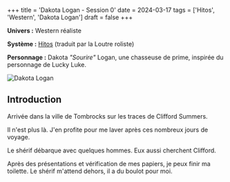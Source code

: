 +++
title = 'Dakota Logan - Session 0'
date = 2024-03-17
tags = ['Hitos', 'Western', 'Dakota Logan']
draft = false
+++

**Univers :** Western réaliste

**Système :** [Hitos](https://www.laloutreroliste.com/store/13-hitos) (traduit par la Loutre roliste)

**Personnage :** Dakota *"Sourire"* Logan, une chasseuse de prime, inspirée du personnage de Lucky Luke.

![Dakota Logan](/blog/images/dakota-logan/dakota-logan_1.jpg)

## Introduction

Arrivée dans la ville de Tombrocks sur les traces de Clifford Summers.

Il n'est plus là. J'en profite pour me laver après ces nombreux jours de voyage.

Le shérif débarque avec quelques hommes. Eux aussi cherchent Clifford.

Après des présentations et vérification de mes papiers, je peux finir ma toilette. Le shérif m'attend dehors, il a du boulot pour moi.

